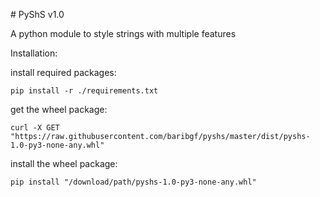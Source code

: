 # PyShS v1.0

A python module to style strings with multiple features

Installation:

install required packages:

```
pip install -r ./requirements.txt
```

get the wheel package:

```
curl -X GET "https://raw.githubusercontent.com/baribgf/pyshs/master/dist/pyshs-1.0-py3-none-any.whl"
```

install the wheel package:

```
pip install "/download/path/pyshs-1.0-py3-none-any.whl"
```
